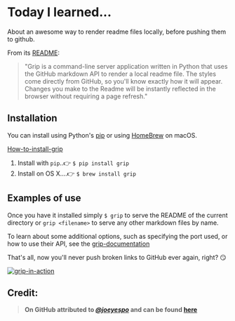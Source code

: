 # Today I learned...

About an awesome way to render readme files locally, before pushing them to github.

From its [README](https://github.com/joeyespo/grip):

> "Grip is a command-line server application written in Python that uses the GitHub markdown API to render a local readme file. The styles come directly from GitHub, so you'll know exactly how it will appear. Changes you make to the Readme will be instantly reflected in the browser without requiring a page refresh."

## Installation

You can install using Python's [pip](https://github.com/pypa/pip) or using [HomeBrew](https://github.com/Homebrew) on macOS.

[How-to-install-grip](https://github.com/joeyespo/grip#installation)

1. Install with `pip`..👉   `$ pip install grip`
1. Install on OS X....👉   `$ brew install grip`

## Examples of use

Once you have it installed simply `$ grip` to serve the README of the current directory or `grip <filename>` to serve any other markdown files by name.

To learn about some additional options, such as specifying the port used, or how to use their API, see the [grip-documentation](https://github.com/joeyespo/grip)

That's all, now you'll never push broken links to GitHub ever again, right? 😏

[![grip-in-action](https://cl.ly/m09e/Image%202017-08-14%20at%201.50.18%20PM.png)](https://cl.ly/lzLo)


## Credit:

> **On GitHub attributed to [*@joeyespo*](https://github.com/joeyespo/) and can be found [here](https://github.com/joeyespo/grip)**
